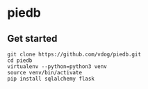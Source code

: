 # piedb
## Get started
```
git clone https://github.com/vdog/piedb.git 
cd piedb
virtualenv --python=python3 venv
source venv/bin/activate
pip install sqlalchemy flask
```
